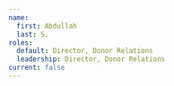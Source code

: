 ```yaml
---
name:
  first: Abdullah
  last: S.
roles:
  default: Director, Donor Relations
  leadership: Director, Donor Relations
current: false
---
```

